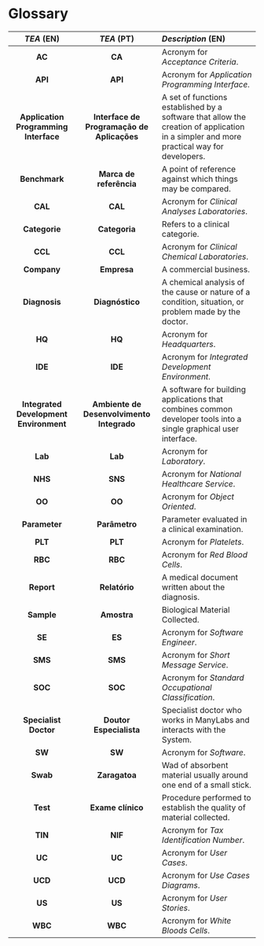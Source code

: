 # Glossary

| **_TEA_** (EN)  | **_TEA_** (PT) | **_Description_** (EN)           |                                       
|:---------------:|:--------------------:|:---------------------------|
| **AC** | **CA** | Acronym for _Acceptance Criteria_.|
| **API** | **API** | Acronym for _Application Programming Interface_.|
| **Application Programming Interface** | **Interface de Programação de Aplicações** | A set of functions established by a software that allow the creation of application in a simpler and more practical way for developers.|
| **Benchmark**   | **Marca de referência** | A point of reference against which things may be compared.|
| **CAL**  | **CAL** | Acronym for _Clinical Analyses Laboratories_.|
| **Categorie** | **Categoria** | Refers to a clinical categorie.|
| **CCL**  | **CCL** | Acronym for _Clinical Chemical Laboratories_.|
| **Company**  | **Empresa** | A commercial business.|
| **Diagnosis**  | **Diagnóstico** | A chemical analysis of the cause or nature of a condition, situation, or problem made by the doctor.|
| **HQ**   | **HQ**  | Acronym for _Headquarters_.|
| **IDE**  | **IDE** | Acronym for _Integrated Development Environment_.|
| **Integrated Development Environment**  | **Ambiente de Desenvolvimento Integrado** | A software for building applications that combines common developer tools into a single graphical user interface.|
| **Lab**  | **Lab** | Acronym for _Laboratory_.|
| **NHS**  | **SNS** | Acronym for _National Healthcare Service_.|
| **OO**   | **OO** | Acronym for _Object Oriented_.|
| **Parameter**  | **Parâmetro** | Parameter evaluated in a clinical examination.|
| **PLT**   | **PLT** | Acronym for _Platelets_.|
| **RBC**  | **RBC** | Acronym for _Red Blood Cells_.|
| **Report**  | **Relatório** | A medical document written about the diagnosis.|
| **Sample**  | **Amostra** | Biological Material Collected.|
| **SE**   | **ES** | Acronym for _Software Engineer_.|
| **SMS**   | **SMS** | Acronym for _Short Message Service_.|
| **SOC**   | **SOC** | Acronym for _Standard Occupational Classification_.|
| **Specialist Doctor** | **Doutor Especialista**| Specialist doctor who works in ManyLabs and interacts with the System.|
| **SW**  | **SW** | Acronym for _Software_.|
| **Swab** | **Zaragatoa** | Wad of absorbent material usually around one end of a small stick. |
| **Test** | **Exame clínico** | Procedure performed to establish the quality of material collected. |
| **TIN**  | **NIF** | Acronym for _Tax Identification Number_.|
| **UC**   | **UC** | Acronym for _User Cases_. |
| **UCD**  | **UCD** | Acronym for _Use Cases Diagrams_.|
| **US**   | **US** | Acronym for _User Stories_.|
| **WBC**  | **WBC** | Acronym for _White Bloods Cells_.|